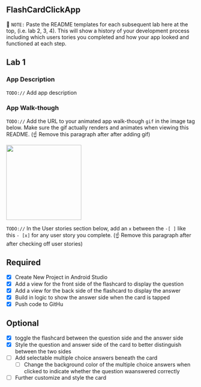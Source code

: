 ## FlashCardClickApp

📝 `NOTE:` Paste the README templates for each subsequent lab here at the top, (i.e. lab 2, 3, 4). This will show a history of your development process including which users tories you completed and how your app looked and functioned at each step.

## Lab 1

### App Description
`TODO://` Add app description

### App Walk-though
`TODO://` Add the URL to your animated app walk-though `gif` in the image tag below. Make sure the gif actually renders and animates when viewing this README. (☝️ Remove this paragraph after after adding gif)

<img src="https://giphy.com/gifs/n2iuxYMl4gKWkvffLM" width=200><br>

`TODO://` In the User stories section below, add an `x` between the `-[ ]` like this `- [x]` for any user story you complete. (☝️ Remove this paragraph after after checking off user stories)

## Required
- [X] Create New Project in Android Studio
- [X] Add a view for the front side of the flashcard to display the question
- [X] Add a view for the back side of the flashcard to display the answer
- [X] Build in logic to show the answer side when the card is tapped
- [X] Push code to GitHu
## Optional
- [X] toggle the flashcard between the question side and the answer side
- [X] Style the question and answer side of the card to better distinguish between the two sides
- [ ] Add selectable multiple choice answers beneath the card
   - [ ] Change the background color of the multiple choice answers when clicked to indicate whether the question waanswered correctly
- [ ] Further customize and style the card
